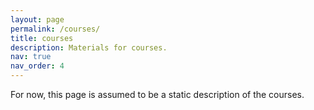 ```yaml
---
layout: page
permalink: /courses/
title: courses
description: Materials for courses.
nav: true
nav_order: 4
---
```


For now, this page is assumed to be a static description of the courses. 